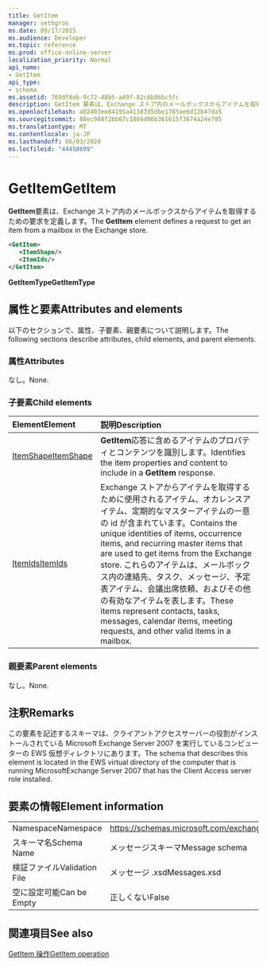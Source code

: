 ```yaml
---
title: GetItem
manager: sethgros
ms.date: 09/17/2015
ms.audience: Developer
ms.topic: reference
ms.prod: office-online-server
localization_priority: Normal
api_name:
- GetItem
api_type:
- schema
ms.assetid: 769df8eb-9c72-48b5-a49f-82c6b86bc5fc
description: GetItem 要素は、Exchange ストア内のメールボックスからアイテムを取得するための要求を定義します。
ms.openlocfilehash: a02403ee84195a41387d5dbe1785ae6d12b47da5
ms.sourcegitcommit: 88ec988f2bb67c1866d06b361615f3674a24e795
ms.translationtype: MT
ms.contentlocale: ja-JP
ms.lasthandoff: 06/03/2020
ms.locfileid: "44458699"
---
```

# <a name="getitem"></a><span data-ttu-id="60c8d-103">GetItem</span><span class="sxs-lookup"><span data-stu-id="60c8d-103">GetItem</span></span>

<span data-ttu-id="60c8d-104">**GetItem**要素は、Exchange ストア内のメールボックスからアイテムを取得するための要求を定義します。</span><span class="sxs-lookup"><span data-stu-id="60c8d-104">The **GetItem** element defines a request to get an item from a mailbox in the Exchange store.</span></span> 
  
```xml
<GetItem>
   <ItemShape/>
   <ItemIds/>
</GetItem>
```

 <span data-ttu-id="60c8d-105">**GetItemType**</span><span class="sxs-lookup"><span data-stu-id="60c8d-105">**GetItemType**</span></span>
## <a name="attributes-and-elements"></a><span data-ttu-id="60c8d-106">属性と要素</span><span class="sxs-lookup"><span data-stu-id="60c8d-106">Attributes and elements</span></span>

<span data-ttu-id="60c8d-107">以下のセクションで、属性、子要素、親要素について説明します。</span><span class="sxs-lookup"><span data-stu-id="60c8d-107">The following sections describe attributes, child elements, and parent elements.</span></span>
  
### <a name="attributes"></a><span data-ttu-id="60c8d-108">属性</span><span class="sxs-lookup"><span data-stu-id="60c8d-108">Attributes</span></span>

<span data-ttu-id="60c8d-109">なし。</span><span class="sxs-lookup"><span data-stu-id="60c8d-109">None.</span></span>
  
### <a name="child-elements"></a><span data-ttu-id="60c8d-110">子要素</span><span class="sxs-lookup"><span data-stu-id="60c8d-110">Child elements</span></span>

|<span data-ttu-id="60c8d-111">**Element**</span><span class="sxs-lookup"><span data-stu-id="60c8d-111">**Element**</span></span>|<span data-ttu-id="60c8d-112">**説明**</span><span class="sxs-lookup"><span data-stu-id="60c8d-112">**Description**</span></span>|
|:-----|:-----|
|[<span data-ttu-id="60c8d-113">ItemShape</span><span class="sxs-lookup"><span data-stu-id="60c8d-113">ItemShape</span></span>](itemshape.md) <br/> |<span data-ttu-id="60c8d-114">**GetItem**応答に含めるアイテムのプロパティとコンテンツを識別します。</span><span class="sxs-lookup"><span data-stu-id="60c8d-114">Identifies the item properties and content to include in a **GetItem** response.</span></span>  <br/> |
|[<span data-ttu-id="60c8d-115">ItemIds</span><span class="sxs-lookup"><span data-stu-id="60c8d-115">ItemIds</span></span>](itemids.md) <br/> |<span data-ttu-id="60c8d-116">Exchange ストアからアイテムを取得するために使用されるアイテム、オカレンスアイテム、定期的なマスターアイテムの一意の id が含まれています。</span><span class="sxs-lookup"><span data-stu-id="60c8d-116">Contains the unique identities of items, occurrence items, and recurring master items that are used to get items from the Exchange store.</span></span> <span data-ttu-id="60c8d-117">これらのアイテムは、メールボックス内の連絡先、タスク、メッセージ、予定表アイテム、会議出席依頼、およびその他の有効なアイテムを表します。</span><span class="sxs-lookup"><span data-stu-id="60c8d-117">These items represent contacts, tasks, messages, calendar items, meeting requests, and other valid items in a mailbox.</span></span>  <br/> |
   
### <a name="parent-elements"></a><span data-ttu-id="60c8d-118">親要素</span><span class="sxs-lookup"><span data-stu-id="60c8d-118">Parent elements</span></span>

<span data-ttu-id="60c8d-119">なし。</span><span class="sxs-lookup"><span data-stu-id="60c8d-119">None.</span></span>
  
## <a name="remarks"></a><span data-ttu-id="60c8d-120">注釈</span><span class="sxs-lookup"><span data-stu-id="60c8d-120">Remarks</span></span>

<span data-ttu-id="60c8d-121">この要素を記述するスキーマは、クライアントアクセスサーバーの役割がインストールされている Microsoft Exchange Server 2007 を実行しているコンピューターの EWS 仮想ディレクトリにあります。</span><span class="sxs-lookup"><span data-stu-id="60c8d-121">The schema that describes this element is located in the EWS virtual directory of the computer that is running MicrosoftExchange Server 2007 that has the Client Access server role installed.</span></span>
  
## <a name="element-information"></a><span data-ttu-id="60c8d-122">要素の情報</span><span class="sxs-lookup"><span data-stu-id="60c8d-122">Element information</span></span>

|||
|:-----|:-----|
|<span data-ttu-id="60c8d-123">Namespace</span><span class="sxs-lookup"><span data-stu-id="60c8d-123">Namespace</span></span>  <br/> |https://schemas.microsoft.com/exchange/services/2006/messages  <br/> |
|<span data-ttu-id="60c8d-124">スキーマ名</span><span class="sxs-lookup"><span data-stu-id="60c8d-124">Schema Name</span></span>  <br/> |<span data-ttu-id="60c8d-125">メッセージスキーマ</span><span class="sxs-lookup"><span data-stu-id="60c8d-125">Message schema</span></span>  <br/> |
|<span data-ttu-id="60c8d-126">検証ファイル</span><span class="sxs-lookup"><span data-stu-id="60c8d-126">Validation File</span></span>  <br/> |<span data-ttu-id="60c8d-127">メッセージ .xsd</span><span class="sxs-lookup"><span data-stu-id="60c8d-127">Messages.xsd</span></span>  <br/> |
|<span data-ttu-id="60c8d-128">空に設定可能</span><span class="sxs-lookup"><span data-stu-id="60c8d-128">Can be Empty</span></span>  <br/> |<span data-ttu-id="60c8d-129">正しくない</span><span class="sxs-lookup"><span data-stu-id="60c8d-129">False</span></span>  <br/> |
   
## <a name="see-also"></a><span data-ttu-id="60c8d-130">関連項目</span><span class="sxs-lookup"><span data-stu-id="60c8d-130">See also</span></span>



[<span data-ttu-id="60c8d-131">GetItem 操作</span><span class="sxs-lookup"><span data-stu-id="60c8d-131">GetItem operation</span></span>](getitem-operation.md)


